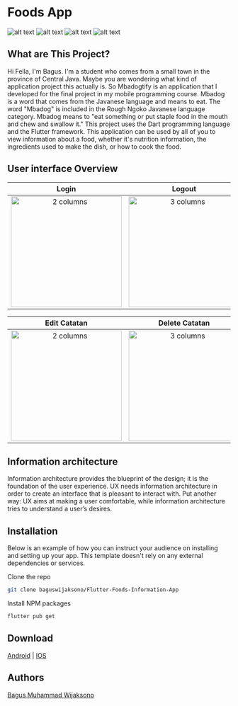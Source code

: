 # Foods App 
![alt text](https://img.shields.io/badge/Flutter-02569B?style=for-the-badge&logo=flutter&logoColor=white)
![alt text](https://img.shields.io/badge/Dart-0175C2?style=for-the-badge&logo=dart&logoColor=white)
![alt text](https://img.shields.io/badge/Android-3DDC84?style=for-the-badge&logo=android&logoColor=white)
![alt text](https://img.shields.io/badge/Figma-F24E1E?style=for-the-badge&logo=figma&logoColor=white)

## What are This Project?
Hi Fella, I'm Bagus. I'm a student who comes from a small town in the province of Central Java. Maybe you are wondering what kind of application project this actually is. So Mbadogtify is an application that I developed for the final project in my mobile programming course. Mbadog is a word that comes from the Javanese language and means to eat. The word "Mbadog" is included in the Rough Ngoko Javanese language category. Mbadog means to "eat something or put staple food in the mouth and chew and swallow it." This project uses the Dart programming language and the Flutter framework. This application can be used by all of you to view information about a food, whether it's nutrition information, the ingredients used to make the dish, or how to cook the food.

## User interface Overview

| Login | Logout | Tambah Baru |
|:---------------:|:----------------:|:------------------:|
| <img width="250" alt="2 columns" src="https://user-images.githubusercontent.com/106671990/206910507-fcee23ea-4bfc-49af-9e71-8c398f5a9c6b.gif"> | <img width="250" alt="3 columns" src="https://user-images.githubusercontent.com/106671990/206910088-07978f78-615b-43b2-9141-ef2a32df3454.gif"> | <img width="250" alt="4 columns" src="https://user-images.githubusercontent.com/106671990/206910324-4eea94a8-6933-4604-a3dc-54c4f56ed98f.gif"> |



| Edit Catatan | Delete Catatan | Lihat List Catatan |
|:---------------:|:----------------:|:------------------:|
| <img width="250" alt="2 columns" src="https://user-images.githubusercontent.com/106671990/206910222-408a6002-4326-4609-bf5d-2a82524d6801.gif"> | <img width="250" alt="3 columns" src="https://user-images.githubusercontent.com/106671990/206909941-45b77126-ed49-4400-9269-46f127570664.gif"> | <img width="250" alt="4 columns" src="https://user-images.githubusercontent.com/106671990/206910792-50a7daf2-c4a0-4c8a-942a-524313c71878.gif"> |

## Information architecture
Information architecture provides the blueprint of the design; it is the foundation of the user experience. UX needs information architecture in order to create an interface that is pleasant to interact with. Put another way: UX aims at making a user comfortable, while information architecture tries to understand a user’s desires.

## Installation

Below is an example of how you can instruct your audience on installing and setting up your app. This template doesn't rely on any external dependencies or services.

Clone the repo
   ```sh
   git clone baguswijaksono/Flutter-Foods-Information-App
   ```
Install NPM packages
   ```sh
   flutter pub get
   ```

## Download
[Android](https://www.youtube.com/watch?v=dQw4w9WgXcQ) | [IOS](https://www.youtube.com/watch?v=dQw4w9WgXcQ)

## Authors
[Bagus Muhammad Wijaksono](https://github.com/baguswijaksono)


